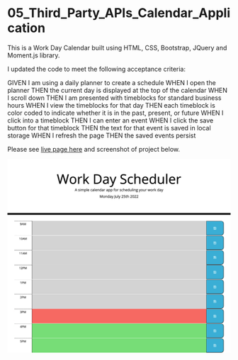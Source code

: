 # 05_Third_Party_APIs_Calendar_Application

This is a Work Day Calendar built using HTML, CSS, Bootstrap, JQuery and Moment.js library.

I updated the  code to meet the following acceptance criteria:

GIVEN I am using a daily planner to create a schedule
WHEN I open the planner
THEN the current day is displayed at the top of the calendar
WHEN I scroll down
THEN I am presented with timeblocks for standard business hours
WHEN I view the timeblocks for that day
THEN each timeblock is color coded to indicate whether it is in the past, present, or future
WHEN I click into a timeblock
THEN I can enter an event
WHEN I click the save button for that timeblock
THEN the text for that event is saved in local storage
WHEN I refresh the page
THEN the saved events persist

Please see [live page here](https://mattg-git.github.io/05_Third_Party_APIs_Calendar_Application/) and screenshot of project below.

![Work Day Calendar](Screen_shot.png)
